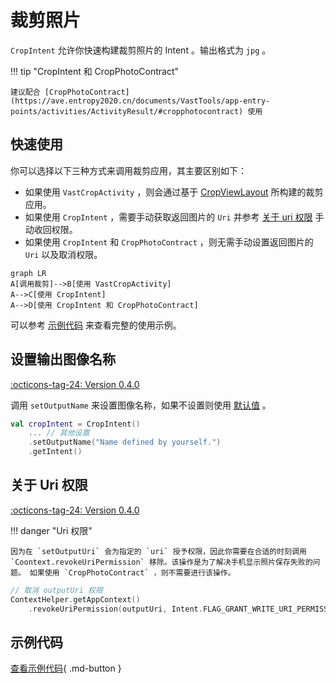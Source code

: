 # 裁剪照片

`CropIntent` 允许你快速构建裁剪照片的 Intent 。输出格式为 `jpg` 。

!!! tip "CropIntent 和 CropPhotoContract"

    建议配合 [CropPhotoContract](https://ave.entropy2020.cn/documents/VastTools/app-entry-points/activities/ActivityResult/#cropphotocontract) 使用

## 快速使用

你可以选择以下三种方式来调用裁剪应用，其主要区别如下：

- 如果使用 `VastCropActivity` ，则会通过基于 [CropViewLayout](https://ave.entropy2020.cn/documents/VastTools/core-topics/ui/cropview/crop-view/) 所构建的裁剪应用。
- 如果使用 `CropIntent` ，需要手动获取返回图片的 `Uri` 并参考 [关于 uri 权限](#uri) 手动收回权限。
- 如果使用 `CropIntent` 和 `CropPhotoContract` ，则无需手动设置返回图片的 `Uri` 以及取消权限。

```mermaid
graph LR
A[调用裁剪]-->B[使用 VastCropActivity]
A-->C[使用 CropIntent]
A-->D[使用 CropIntent 和 CropPhotoContract]
```

可以参考 [示例代码](#_4) 来查看完整的使用示例。

## 设置输出图像名称

[:octicons-tag-24: Version 0.4.0](https://ave.entropy2020.cn/version/tools/#040)

调用 `setOutputName` 来设置图像名称，如果不设置则使用 [默认值](https://doc.ave.entropy2020.cn/VastTools/com.ave.vastgui.tools.manager.mediafilemgr/-media-file-mgr/get-default-file-name.html) 。

```kotlin
val cropIntent = CropIntent()
    ... // 其他设置
    .setOutputName("Name defined by yourself.")
    .getIntent()
```

## 关于 Uri 权限

[:octicons-tag-24: Version 0.4.0](https://ave.entropy2020.cn/version/tools/#040)

!!! danger "Uri 权限"

    因为在 `setOutputUri` 会为指定的 `uri` 授予权限，因此你需要在合适的时刻调用 `Coontext.revokeUriPermission` 移除。该操作是为了解决手机显示照片保存失败的问题。 如果使用 `CropPhotoContract` ，则不需要进行该操作。

```kotlin
// 取消 outputUri 权限 
ContextHelper.getAppContext()
    .revokeUriPermission(outputUri, Intent.FLAG_GRANT_WRITE_URI_PERMISSION or Intent.FLAG_GRANT_READ_URI_PERMISSION)
```

## 示例代码

[查看示例代码](https://github.com/SakurajimaMaii/Android-Vast-Extension/blob/develop/app/src/main/kotlin/com/ave/vastgui/app/activity/view/CropImageActivity.kt){ .md-button }
